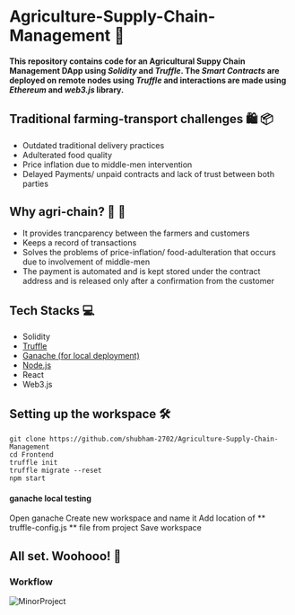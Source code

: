 # Agriculture-Supply-Chain-Management :link:	

#### This repository contains code for an Agricultural Suppy Chain Management DApp using _*Solidity*_ and _*Truffle*_. The _*Smart Contracts*_ are deployed on remote nodes using _*Truffle*_ and interactions are made using _*Ethereum*_ and _*web3.js*_ library. 

## Traditional farming-transport challenges :shopping: :package:	
 * Outdated traditional delivery practices
 * Adulterated food quality
 * Price inflation due to middle-men intervention
 * Delayed Payments/ unpaid contracts and lack of trust between both parties


## Why agri-chain? :ear_of_rice:	:cherries:	
* It provides trancparency between the farmers and customers
* Keeps a record of transactions
* Solves the problems of price-inflation/ food-adulteration that occurs due to involvement of middle-men
* The payment is automated and is kept stored under the contract address and is released only after a confirmation from the customer

## Tech Stacks	:computer: 
* Solidity 
* [Truffle](https://trufflesuite.com/)
* [Ganache (for local deployment)](https://trufflesuite.com/)
* [Node.js](https://nodejs.org/en/download/)
* React
* Web3.js

## Setting up the workspace :hammer_and_wrench:
```
git clone https://github.com/shubham-2702/Agriculture-Supply-Chain-Management
cd Frontend
truffle init
truffle migrate --reset
npm start
```

#### ganache local testing
Open ganache 
Create new workspace and name it
Add location of ** truffle-config.js ** file from project
Save workspace

## All set. Woohooo! :rocket:

### Workflow 
![MinorProject](https://user-images.githubusercontent.com/71509852/168952807-41def38b-d1fe-4b67-82d7-658f96721063.png)

